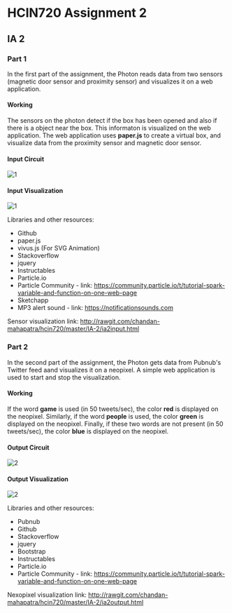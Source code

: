 # HCIN720 Assignment 2

## IA 2

### Part 1

In the first part of the assignment, the Photon reads data from two sensors (magnetic door sensor and proximity sensor) and visualizes it on a web application. 

#### Working
The sensors on the photon detect if the box has been opened and also if there is a object near the box. This informaton is visualized on the web application. The web application uses **paper.js** to create a virtual box, and visualize data from the proximity sensor and magnetic door sensor.

#### Input Circuit
![1](https://cloud.githubusercontent.com/assets/14539609/19778778/40e0d984-9c4c-11e6-9a10-039d27df45f0.jpg)

#### Input Visualization
![1](https://cloud.githubusercontent.com/assets/14539609/19778822/7737db36-9c4c-11e6-8e4b-beab22982bab.gif)


Libraries and other resources:

* Github
* paper.js 
* vivus.js (For SVG Animation)
* Stackoverflow
* jquery
* Instructables
* Particle.io
* Particle Community - link: https://community.particle.io/t/tutorial-spark-variable-and-function-on-one-web-page
* Sketchapp
* MP3 alert sound - link: https://notificationsounds.com

Sensor visualization link: http://rawgit.com/chandan-mahapatra/hcin720/master/IA-2/ia2input.html

### Part 2

In the second part of the assignment, the Photon gets data from Pubnub's Twitter feed aand visualizes it on a neopixel. A simple web application is used to start and stop the visualization.

#### Working
If the word **game** is used (in 50 tweets/sec), the color **red** is displayed on the neopixel.
Similarly, if the word **people** is used, the color **green** is displayed on the neopixel. Finally, if these two words are not present (in 50 tweets/sec), the color **blue** is displayed on the neopixel.

#### Output Circuit
![2](https://cloud.githubusercontent.com/assets/14539609/19778848/8b9e8ad4-9c4c-11e6-86ca-c438c7a9649c.jpg)

#### Output Visualization
![2](https://cloud.githubusercontent.com/assets/14539609/19778859/94de13d0-9c4c-11e6-9a07-4f0a95af5478.gif)

Libraries and other resources:

* Pubnub
* Github
* Stackoverflow
* jquery
* Bootstrap
* Instructables
* Particle.io
* Particle Community - link: https://community.particle.io/t/tutorial-spark-variable-and-function-on-one-web-page

Nexopixel visualization link: http://rawgit.com/chandan-mahapatra/hcin720/master/IA-2/ia2output.html
